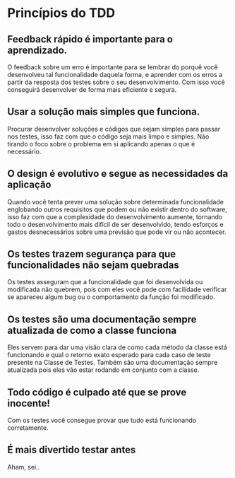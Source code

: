 # Princípios do TDD

## Feedback rápido é importante para o aprendizado.

O feedback sobre um erro é importante para se lembrar do porquê você desenvolveu tal funcionalidade daquela forma, e aprender com os erros a partir da resposta dos testes sobre o seu desenvolvimento. Com isso você conseguirá desenvolver de forma mais eficiente e segura.

## Usar a solução mais simples que funciona.

Procurar desenvolver soluções e códigos que sejam simples para passar nos testes, isso faz com que o código seja mais limpo e simples. Não tirando o foco sobre o problema em si aplicando apenas o que é necessário.

## O design é evolutivo e segue as necessidades da aplicação

Quando você tenta prever uma solução sobre determinada funcionalidade englobando outros requisitos que podem ou não existir dentro do software, isso faz com que a complexidade do desenvolvimento aumente, tornando todo o desenvolvimento mais difícil de ser desenvolvido, tendo esforços e gastos desnecessários sobre uma previsão que pode vir ou não acontecer. 

## Os testes trazem segurança para que funcionalidades não sejam quebradas

Os testes asseguram que a funcionalidade que foi desenvolvida ou modificada não quebrem, pois com eles você pode com facilidade verificar se apareceu algum bug ou o comportamento da função foi modificado.

## Os testes são uma documentação sempre atualizada de como a classe funciona

Eles servem para dar uma visão clara de como cada método da classe está funcionando e qual o retorno exato esperado para cada caso de teste presente na Classe de Testes. Também são uma documentação sempre atualizada pois eles vão estar rodando em conjunto com a classe.

## Todo código é culpado até que se prove inocente!

Com os testes você consegue provar que tudo está funcionando corretamente.

## É mais divertido testar antes

Aham, sei..